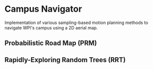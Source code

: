 # Campus Navigator
Implementation of various sampling-based motion planning methods to navigate WPI's campus using a 2D aerial map.
## Probabilistic Road Map (PRM)

## Rapidly-Exploring Random Trees (RRT)
